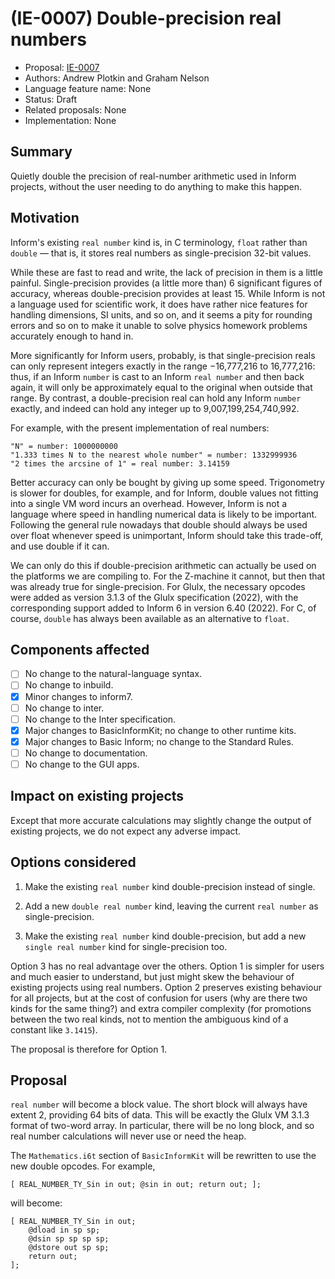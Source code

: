 # (IE-0007) Double-precision real numbers

* Proposal: [IE-0007](0007-double-precision-reals.md)
* Authors: Andrew Plotkin and Graham Nelson
* Language feature name: None
* Status: Draft
* Related proposals: None
* Implementation: None

## Summary

Quietly double the precision of real-number arithmetic used in Inform projects,
without the user needing to do anything to make this happen.

## Motivation

Inform's existing `real number` kind is, in C terminology, `float` rather than
`double` — that is, it stores real numbers as single-precision 32-bit values.

While these are fast to read and write, the lack of precision in them is a
little painful. Single-precision provides (a little more than) 6 significant
figures of accuracy, whereas double-precision provides at least 15. While
Inform is not a language used for scientific work, it does have rather nice
features for handling dimensions, SI units, and so on, and it seems a pity
for rounding errors and so on to make it unable to solve physics homework
problems accurately enough to hand in.

More significantly for Inform users, probably, is that single-precision reals
can only represent integers exactly in the range −16,777,216 to 16,777,216: thus,
if an Inform `number` is cast to an Inform `real number` and then back again,
it will only be approximately equal to the original when outside that range.
By contrast, a double-precision real can hold any Inform `number` exactly, and
indeed can hold any integer up to 9,007,199,254,740,992.

For example, with the present implementation of real numbers:

	"N" = number: 1000000000
	"1.333 times N to the nearest whole number" = number: 1332999936
	"2 times the arcsine of 1" = real number: 3.14159

Better accuracy can only be bought by giving up some speed. Trigonometry is slower
for doubles, for example, and for Inform, double values not fitting into a single
VM word incurs an overhead. However, Inform is not a language where speed in handling
numerical data is likely to be important. Following the general rule nowadays
that double should always be used over float whenever speed is unimportant,
Inform should take this trade-off, and use double if it can.

We can only do this if double-precision arithmetic can actually be used on the
platforms we are compiling to. For the Z-machine it cannot, but then that was
already true for single-precision. For Glulx, the necessary opcodes were added
as version 3.1.3 of the Glulx specification (2022), with the corresponding
support added to Inform 6 in version 6.40 (2022). For C, of course, `double`
has always been available as an alternative to `float`.

## Components affected

- [ ] No change to the natural-language syntax.
- [ ] No change to inbuild.
- [x] Minor changes to inform7.
- [ ] No change to inter.
- [ ] No change to the Inter specification.
- [x] Major changes to BasicInformKit; no change to other runtime kits.
- [x] Major changes to Basic Inform; no change to the Standard Rules.
- [ ] No change to documentation.
- [ ] No change to the GUI apps.

## Impact on existing projects

Except that more accurate calculations may slightly change the output of
existing projects, we do not expect any adverse impact.

## Options considered

1. Make the existing `real number` kind double-precision instead of single.

2. Add a new `double real number` kind, leaving the current `real number`
as single-precision.

3. Make the existing `real number` kind double-precision, but add a new
`single real number` kind for single-precision too.

Option 3 has no real advantage over the others. Option 1 is simpler for users
and much easier to understand, but just might skew the behaviour of existing
projects using real numbers. Option 2 preserves existing behaviour for all
projects, but at the cost of confusion for users (why are there two kinds for
the same thing?) and extra compiler complexity (for promotions between the two
real kinds, not to mention the ambiguous kind of a constant like `3.1415`).

The proposal is therefore for Option 1.

## Proposal

`real number` will become a block value. The short block will always have
extent 2, providing 64 bits of data. This will be exactly the Glulx VM 3.1.3
format of two-word array. In particular, there will be no long block, and so
real number calculations will never use or need the heap.

The `Mathematics.i6t` section of `BasicInformKit` will be rewritten to use
the new double opcodes. For example,

	[ REAL_NUMBER_TY_Sin in out; @sin in out; return out; ];

will become:

	[ REAL_NUMBER_TY_Sin in out;
		@dload in sp sp;
		@dsin sp sp sp sp; 
		@dstore out sp sp;
		return out;
	];
